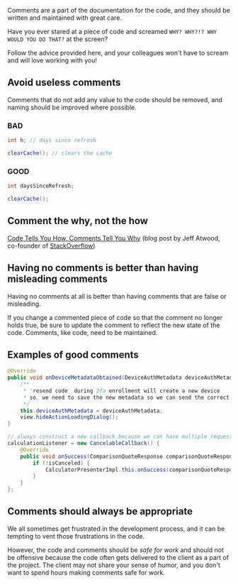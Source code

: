 Comments are a part of the documentation for the code, and they should be written and maintained with great care.

Have you ever stared at a piece of code and screamed `WHY? WHY?!? WHY WOULD YOU DO THAT?` at the screen?

Follow the advice provided here, and your colleagues won't have to scream and will love working with you!

## Avoid useless comments

Comments that do not add any value to the code should be removed, and naming should be improved where possible.

### BAD

```java
int h; // days since refresh

clearCache(); // clears the cache
```

### GOOD

```java
int daysSinceRefresh;

clearCache();
```

## Comment the why, not the how

[Code Tells You How, Comments Tell You Why](http://blog.codinghorror.com/code-tells-you-how-comments-tell-you-why/)
(blog post by Jeff Atwood, co-founder of [StackOverflow](http://stackoverflow.com/))

## Having no comments is better than having misleading comments

Having no comments at all is better than having comments that are false or misleading.

If you change a commented piece of code so that the comment no longer holds true, be sure to update the comment to reflect the new state of the code.
Comments, like code, need to be maintained.

## Examples of good comments

```java
@Override
public void onDeviceMetadataObtained(DeviceAuthMetadata deviceAuthMetadata) {
    /**
     * 'resend code' during 2fa enrollment will create a new device
     * so, we need to save the new metadata so we can send the correct followOnId and deviceId
     */
    this.deviceAuthMetadata = deviceAuthMetadata;
    view.hideActionLoadingDialog();
}
```

```java
// always construct a new callback because we can have multiple requests running in parallel
calculationListener = new CancelableCallback() {
    @Override
    public void onSuccess(ComparisonQuoteResponse comparisonQuoteResponse, Response response) {
        if (!isCanceled) {
            CalculatorPresenterImpl.this.onSuccess(comparisonQuoteResponse, false);
        }
    }
};
```

## Comments should always be appropriate

We all sometimes get frustrated in the development process, and it can be tempting to vent those frustrations in the code.

However, the code and comments should be *safe for work* and should not be offensive because the code often gets delivered to the client as a part of the project. The client may not share your sense of humor, and you don't want to spend hours making comments safe for work.
